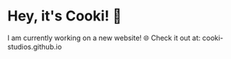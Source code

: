 
# Hey, it's Cooki! 👋 
 I am currently working on a new website! 🌐 Check it out at: cooki-studios.github.io
